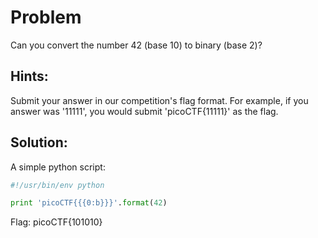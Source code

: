 # Problem
Can you convert the number 42 (base 10) to binary (base 2)?

## Hints:
Submit your answer in our competition's flag format. For example, if you answer was '11111', you would submit 'picoCTF{11111}' as the flag.

## Solution:

A simple python script:
```python
#!/usr/bin/env python

print 'picoCTF{{{0:b}}}'.format(42)
```

Flag: picoCTF{101010}